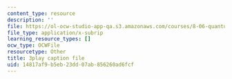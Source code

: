```yaml
---
content_type: resource
description: ''
file: https://ol-ocw-studio-app-qa.s3.amazonaws.com/courses/8-06-quantum-physics-iii-spring-2018/14817af9b5eb23dd07ab856260ad6fcf_qk6l3z5ab0o.srt
file_type: application/x-subrip
learning_resource_types: []
ocw_type: OCWFile
resourcetype: Other
title: 3play caption file
uid: 14817af9-b5eb-23dd-07ab-856260ad6fcf
---
```

